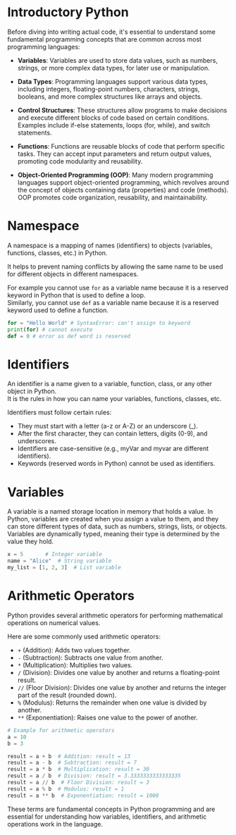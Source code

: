 # Introductory Python

Before diving into writing actual code, it's essential to understand some fundamental programming concepts that are common across most programming languages:

- **Variables**: Variables are used to store data values, such as numbers, strings, or more complex data types, for later use or manipulation.

- **Data Types**: Programming languages support various data types, including integers, floating-point numbers, characters, strings, booleans, and more complex structures like arrays and objects.

- **Control Structures**: These structures allow programs to make decisions and execute different blocks of code based on certain conditions. Examples include if-else statements, loops (for, while), and switch statements.

- **Functions**: Functions are reusable blocks of code that perform specific tasks. They can accept input parameters and return output values, promoting code modularity and reusability.

- **Object-Oriented Programming (OOP)**: Many modern programming languages support object-oriented programming, which revolves around the concept of objects containing data (properties) and code (methods). OOP promotes code organization, reusability, and maintainability.

# Namespace

A namespace is a mapping of names (identifiers) to objects (variables, functions, classes, etc.) in Python. 

It helps to prevent naming conflicts by allowing the same name to be used for different objects in different namespaces. 

For example you cannot use `for` as a variable name because it is a reserved keyword in Python that is used to define a loop.\
Similarly, you cannot use `def` as a variable name because it is a reserved keyword used to define a function.

```python
for = "Hello World" # SyntaxError: can't assign to keyword
print(for) # cannot execute
def = 0 # error as def word is reserved
```

# Identifiers

An identifier is a name given to a variable, function, class, or any other object in Python.\
It is the rules in how you can name your variables, functions, classes, etc.

Identifiers must follow certain rules:
- They must start with a letter (a-z or A-Z) or an underscore (_).
- After the first character, they can contain letters, digits (0-9), and underscores.
- Identifiers are case-sensitive (e.g., myVar and myvar are different identifiers).
- Keywords (reserved words in Python) cannot be used as identifiers.

# Variables

A variable is a named storage location in memory that holds a value. In Python, variables are created when you assign a value to them, and they can store different types of data, such as numbers, strings, lists, or objects. Variables are dynamically typed, meaning their type is determined by the value they hold.



```python
x = 5       # Integer variable
name = "Alice"  # String variable
my_list = [1, 2, 3]  # List variable
```

# Arithmetic Operators
Python provides several arithmetic operators for performing mathematical operations on numerical values. 

Here are some commonly used arithmetic operators:

- `+` (Addition): Adds two values together.
- `-` (Subtraction): Subtracts one value from another.
- `*` (Multiplication): Multiplies two values.
- `/` (Division): Divides one value by another and returns a floating-point result.
- `//` (Floor Division): Divides one value by another and returns the integer part of the result (rounded down).
- `%` (Modulus): Returns the remainder when one value is divided by another.
- `**` (Exponentiation): Raises one value to the power of another.

```python
# Example for arithmetic operators
a = 10
b = 3

result = a + b  # Addition: result = 13
result = a - b  # Subtraction: result = 7
result = a * b  # Multiplication: result = 30
result = a / b  # Division: result = 3.3333333333333335
result = a // b  # Floor Division: result = 3
result = a % b  # Modulus: result = 1
result = a ** b  # Exponentiation: result = 1000
```

These terms are fundamental concepts in Python programming and are essential for understanding how variables, identifiers, and arithmetic operations work in the language.


